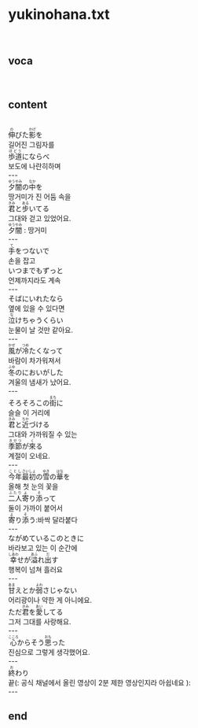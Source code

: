 <h1>yukinohana.txt</h1><br>
<h2>voca</h2><br>
<h2>content</h2><br>
<Ruby>伸<rt>の</rt></Ruby>びた<Ruby><rb>影</rb><rt>かげ</rt></Ruby>を<br>
길어진 그림자를<br>
<Ruby>歩道<rt>ほどう</rt></Ruby>にならべ<br>
보도에 나란히하며<br>
---<br>
<Ruby>夕闇<rt>ゆうやみ</rt></Ruby>の<Ruby><rb>中</rb><rt>なか</rt></Ruby>を<br>
땅거미가 진 어둠 속을<br>
<Ruby>君<rt>きみ</rt></Ruby>と<Ruby><rb>步</rb><rt>ある</rt></Ruby>いてる<br>
그대와 걷고 있었어요.<br>
<Ruby>夕闇<rt>ゆうやみ</rt></Ruby> : 땅거미<br>
---<br>
<Ruby>手<rt>て</rt></Ruby>をつないで<br>
손을 잡고<br>
いつまでもずっと<br>
언제까지라도 계속<br>
---<br>
そばにいれたなら<br>
옆에 있을 수 있다면<br>
<Ruby>泣<rt>な</rt></Ruby>けちゃうくらい<br>
눈물이 날 것만 같아요.<br>
---<br>
<Ruby>風<rt>かぜ</rt></Ruby>が<Ruby><rb>冷</rb><rt>つめ</rt></Ruby>たくなって<br>
바람이 차가워져서<br>
<Ruby>冬<rt>ふゆ</rt></Ruby>のにおいがした<br>
겨울의 냄새가 났어요.<br>
---<br>
そろそろこの<Ruby>街<rt>まち</rt></Ruby>に<br>
슬슬 이 거리에<br>
<Ruby>君<rt>きみ</rt></Ruby>と<Ruby><rb>近</rb><rt>ちか</rt></Ruby>づける<br>
그대와 가까워질 수 있는<br>
<Ruby>季節<rt>きせつ</rt></Ruby>が<Ruby><rb>來</rb><rt>く</rt></Ruby>る<br>
계절이 오네요.<br>
---<br>
<Ruby>今年<rt>ことし</rt></Ruby><Ruby><rb>最初</rb><rt>さいしょ</rt></Ruby>の<Ruby><rb>雪</rb><rt>ゆき</rt></Ruby>の<Ruby><rb>華</rb><rt>はな</rt></Ruby>を<br>
올해 첫 눈의 꽃을<br>
<Ruby>二人<rt>ふたり</rt></Ruby><Ruby><rb>寄</rb><rt>よ</rt></Ruby>り<Ruby><rb>添</rb><rt>そ</rt></Ruby>って<br>
둘이 가까이 붙어서<br>
<Ruby>寄<rt>よ</rt></Ruby>り<Ruby><rb>添</rb><rt>そ</rt></Ruby>う:바싹 달라붙다<br>
---<br>
ながめているこのときに<br>
바라보고 있는 이 순간에<br>
<Ruby>幸<rt>しあわ</rt></Ruby>せが<Ruby><rb>溢</rb><rt>あふ</rt></Ruby>れ<Ruby><rb>出</rb><rt>だ</rt></Ruby>す<br>
행복이 넘쳐 흘러요<br>
---<br>
<Ruby>甘<rt>あま</rt></Ruby>えとか<Ruby><rb>弱</rb><rt>よわ</rt></Ruby>さじゃない<br>
어리광이나 약한 게 아니에요.<br>
ただ<Ruby>君<rt>きみ</rt></Ruby>を<Ruby><rb>愛</rb><rt>あい</rt></Ruby>してる<br>
그저 그대를 사랑해요.<br>
---<br>
<Ruby>心<rt>こころ</rt></Ruby>からそう<Ruby><rb>思</rb><rt>おも</rt></Ruby>った<br>
진심으로 그렇게 생각했어요.<br>
---<br>
<ruby>終<rt>お</rt></ruby>わり<br>
끝(: 공식 채널에서 올린 영상이 2분 제한 영상인지라 아쉽네요 ):<br>
---<br>
<h2>end</h2><br>
